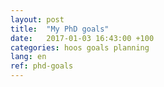 ```yaml
---
layout: post
title:  "My PhD goals"
date:   2017-01-03 16:43:00 +100
categories: hoos goals planning
lang: en
ref: phd-goals
---
```

